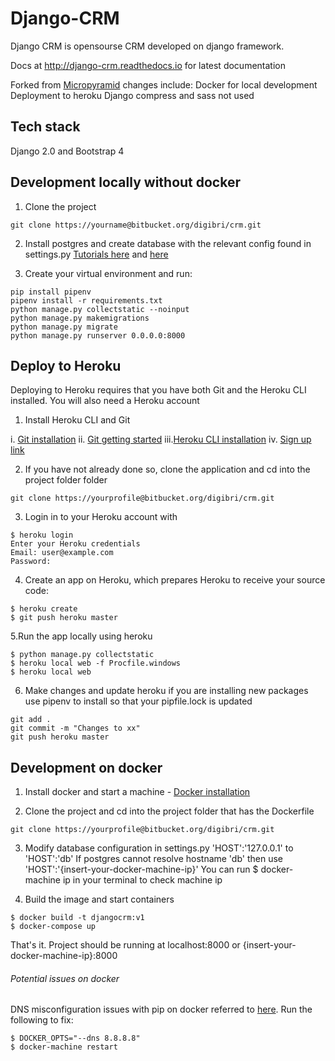 # Django-CRM

Django CRM is opensourse CRM developed on django framework.

Docs at http://django-crm.readthedocs.io for latest documentation

Forked from [Micropyramid](https://github.com/MicroPyramid/Django-CRM) changes include:
 Docker for local development
 Deployment to heroku
 Django compress and sass not used

## Tech stack

Django 2.0 and Bootstrap 4

## Development locally without docker

1. Clone the project
```
git clone https://yourname@bitbucket.org/digibri/crm.git
```
2. Install postgres and create database with the relevant config found in settings.py
[Tutorials here](https://tutorial-extensions.djangogirls.org/en/optional_postgresql_installation/) and [here](https://www.digitalocean.com/community/tutorials/how-to-use-postgresql-with-your-django-application-on-ubuntu-14-04)

3. Create your virtual environment and run:
```
pip install pipenv
pipenv install -r requirements.txt
python manage.py collectstatic --noinput
python manage.py makemigrations
python manage.py migrate
python manage.py runserver 0.0.0.0:8000
```

## Deploy to Heroku

Deploying to Heroku requires that you have both Git and the Heroku CLI installed.
You will also need a Heroku account

1. Install Heroku CLI and Git

i. [Git installation](https://git-scm.com/book/en/v2/Getting-Started-Installing-Git)
ii. [Git getting started](https://git-scm.com/book/en/v2/Getting-Started-First-Time-Git-Setup)
iii.[Heroku CLI installation](https://devcenter.heroku.com/articles/getting-started-with-python)
iv. [Sign up link](https://signup.heroku.com/dc)


2. If you have not already done so, clone the application and cd into the project folder folder
```
git clone https://yourprofile@bitbucket.org/digibri/crm.git
```

3. Login in to your Heroku account with
```
$ heroku login
Enter your Heroku credentials
Email: user@example.com
Password:
```

4. Create an app on Heroku, which prepares Heroku to receive your source code:
```
$ heroku create
$ git push heroku master
```

5.Run the app locally using heroku
```
$ python manage.py collectstatic
$ heroku local web -f Procfile.windows
$ heroku local web
```

6. Make changes and update heroku
if you are installing new packages use pipenv to install so that your pipfile.lock is updated
```
git add .
git commit -m "Changes to xx"
git push heroku master
```

## Development on docker

1. Install docker and start a machine - [Docker installation](https://docs.docker.com/install/)

2. Clone the project and cd into the project folder that has the Dockerfile
```
git clone https://yourprofile@bitbucket.org/digibri/crm.git
```

3. Modify database configuration in settings.py
    'HOST':'127.0.0.1' to   'HOST':'db'
If postgres cannot resolve hostname 'db' then use 'HOST':'{insert-your-docker-machine-ip}'
You can run $ docker-machine ip in your terminal to check machine ip

4. Build the image and start containers
```
$ docker build -t djangocrm:v1
$ docker-compose up
```
That's it. Project should be running at localhost:8000 or {insert-your-docker-machine-ip}:8000

###### Potential issues on docker

DNS misconfiguration issues with pip on docker referred to [here](https://docs.docker.com/get-started/part2/#build-the-app). Run the following to fix:
```
$ DOCKER_OPTS="--dns 8.8.8.8"
$ docker-machine restart
```